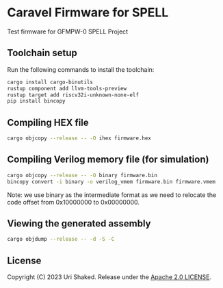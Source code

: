 # Caravel Firmware for SPELL

Test firmware for GFMPW-0 SPELL Project

## Toolchain setup

Run the following commands to install the toolchain:

```bash
cargo install cargo-binutils
rustup component add llvm-tools-preview
rustup target add riscv32i-unknown-none-elf
pip install bincopy
```

## Compiling HEX file

```bash
cargo objcopy --release -- -O ihex firmware.hex
```

## Compiling Verilog memory file (for simulation)

```bash
cargo objcopy --release -- -O binary firmware.bin
bincopy convert -i binary -o verilog_vmem firmware.bin firmware.vmem
```

Note: we use binary as the intermediate format as we need to relocate the code offset from 0x10000000 to 0x00000000.

## Viewing the generated assembly

```bash
cargo objdump --release -- -d -S -C
```

## License

Copyright (C) 2023 Uri Shaked. Release under the [Apache 2.0 LICENSE](../LICENSE).
